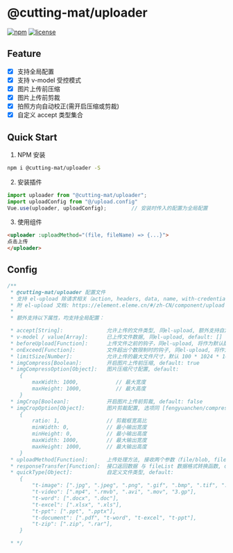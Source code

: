 # @cutting-mat/uploader

[![npm](https://img.shields.io/npm/v/@cutting-mat/uploader.svg)](https://www.npmjs.com/package/@cutting-mat/uploader) [![license](https://img.shields.io/github/license/cutting-mat/uploader.svg)]()

## Feature

- [x] 支持全局配置
- [x] 支持 v-model 受控模式
- [x] 图片上传前压缩
- [x] 图片上传前剪裁
- [x] 拍照方向自动校正(需开启压缩或剪裁)
- [x] 自定义 accept 类型集合

## Quick Start

1. NPM 安装

```bash
npm i @cutting-mat/uploader -S
```

2. 安装插件

```js
import uploader from "@cutting-mat/uploader";
import uploadConfig from "@/upload.config"
Vue.use(uploader, uploadConfig);        // 安装时传入的配置为全局配置

```

3. 使用组件

```html
<uploader :uploadMethod="(file, fileName) => {...}">
点击上传
</uploader>
```

## Config

``` js
/**
 * @cutting-mat/uploader 配置文件 
 * 支持 el-upload 除请求相关（action, headers, data, name, with-credentials, http-request）以外的所有Props
 * 附 el-upload 文档: https://element.eleme.cn/#/zh-CN/component/upload
 * 
 * 额外支持以下属性，均支持全局配置：

 * accept[String]:              允许上传的文件类型, 同el-upload, 额外支持自定义文件类型（见下方 quickType ）
 * v-model / value[Array]:      已上传文件数据, 同el-upload, default: []
 * beforeUpload[Function]:      上传文件之前的钩子，同el-upload, 将作为默认配置，可以被组件配置覆盖
 * onExceed[Function]:          文件超出个数限制时的钩子, 同el-upload, 将作为默认配置，可以被组件配置覆盖
 * limitSize[Number]:           允许上传的最大文件尺寸，默认 100 * 1024 * 1024（100M）
 * imgCompress[Boolean]:        开启图片上传前压缩, default: true
 * imgCompressOption[Object]:   图片压缩尺寸配置, default: 
    {
        maxWidth: 1000,            // 最大宽度
        maxHeight: 1000,           // 最大高度
    }
 * imgCrop[Boolean]:            开启图片上传前剪裁, default: false
 * imgCropOption[Object]:       图片剪裁配置, 选项同 [fengyuanchen/compressorjs], default: 
    {
        ratio: 1,               // 剪裁框宽高比
        minWidth: 0,            // 最小输出宽度
        minHeight: 0,           // 最小输出高度
        maxWidth: 1000,         // 最大输出宽度
        maxHeight: 1000,        // 最大输出高度
    }
 * uploadMethod[Function]:      上传处理方法, 接收两个参数（file/blob, fileName），default: 无
 * responseTransfer[Function]:  接口返回数据 与 fileList 数据格式转换函数, default: (response) => return response;
 * quickType[Object]:           自定义文件类型, default: 
    {
        "t-image": [".jpg", ".jpeg", ".png", ".gif", ".bmp", ".tif", ".webp"],
        "t-video": [".mp4", ".rmvb", ".avi", ".mov", "3.gp"],
        "t-word": [".docx", ".doc"],
        "t-excel": [".xlsx", ".xls"],
        "t-ppt": [".ppt", ".pptx"],
        "t-document": [".pdf", "t-word", "t-excel", "t-ppt"],
        "t-zip": [".zip", ".rar"],
    }

 * */

```
